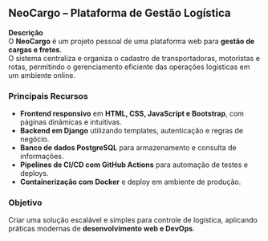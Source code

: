 ## NeoCargo – Plataforma de Gestão Logística  

**Descrição**  
O **NeoCargo** é um projeto pessoal de uma plataforma web para **gestão de cargas e fretes**.  
O sistema centraliza e organiza o cadastro de transportadoras, motoristas e rotas, permitindo o gerenciamento eficiente das operações logísticas em um ambiente online.  

### Principais Recursos  
- **Frontend responsivo** em **HTML, CSS, JavaScript e Bootstrap**, com páginas dinâmicas e intuitivas.  
- **Backend em Django** utilizando templates, autenticação e regras de negócio.  
- **Banco de dados PostgreSQL** para armazenamento e consulta de informações.  
- **Pipelines de CI/CD com GitHub Actions** para automação de testes e deploys.  
- **Containerização com Docker** e deploy em ambiente de produção.  

### Objetivo  
Criar uma solução escalável e simples para controle de logística, aplicando práticas modernas de **desenvolvimento web e DevOps**.  
